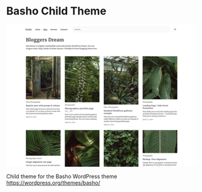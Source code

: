 # Basho Child Theme

![](screenshot.png?raw=true)

Child theme for the Basho WordPress theme https://wordpress.org/themes/basho/
